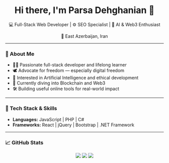 <h1 align="center">Hi there, I'm Parsa Dehghanian 👋</h1>

<p align="center">
  💻 Full-Stack Web Developer | ⚙️ SEO Specialist | 🧠 AI & Web3 Enthusiast
</p>

<p align="center">
  📍 East Azerbaijan, Iran
</p>

---

### 🧠 About Me

- 👨‍💻 Passionate full-stack developer and lifelong learner
- 🕊 Advocate for freedom — especially digital freedom
- 🤖 Interested in Artificial Intelligence and ethical development
- 🔗 Currently diving into Blockchain and Web3
- 🛠 Building useful online tools for real-world impact

---

### 🚀 Tech Stack & Skills

- **Languages:** JavaScript | PHP | C#
- **Frameworks:** React | jQuery | Bootstrap | .NET Framework

---

### 📈 GitHub Stats

<p align="center">
  <img src="https://github-readme-stats.vercel.app/api?username=Devghanian&show_icons=true&theme=tokyonight&hide=issues&count_private=true" />
  <img src="https://github-readme-streak-stats.herokuapp.com/?user=Devghanian&theme=tokyonight" />
  <img src="https://github-readme-stats.vercel.app/api/top-langs/?username=Devghanian&layout=compact&theme=tokyonight" />
</p>
